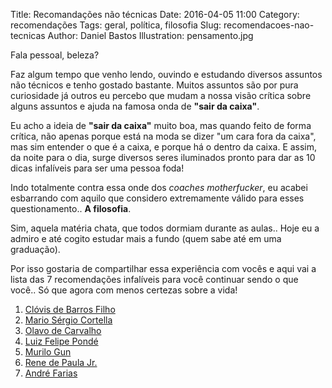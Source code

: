 Title: Recomandações não técnicas
Date: 2016-04-05 11:00
Category: recomendações
Tags: geral, política, filosofia
Slug: recomendacoes-nao-tecnicas
Author: Daniel Bastos
Illustration: pensamento.jpg


Fala pessoal, beleza?

Faz algum tempo que venho lendo, ouvindo e estudando diversos assuntos não
técnicos e tenho gostado bastante. Muitos assuntos são por pura curiosidade já
outros eu percebo que mudam a nossa visão crítica sobre alguns assuntos
e ajuda na famosa onda de **"sair da caixa"**.

Eu acho a ideia de **"sair da caixa"** muito boa, mas quando feito de forma
crítica, não apenas porque está na moda se dizer "um cara fora da caixa", mas
sim entender o que é a caixa, e porque há o dentro da caixa. E assim, da noite
para o dia, surge diversos seres iluminados pronto para dar as 10 dicas infalíveis
para ser uma pessoa foda!

Indo totalmente contra essa onde dos *coaches motherfucker*, eu acabei esbarrando
com aquilo que considero extremamente válido para esses questionamento.. **A filosofia**.

Sim, aquela matéria chata, que todos dormiam durante as aulas.. Hoje eu a admiro
e até cogito estudar mais a fundo (quem sabe até em uma graduação).

Por isso gostaria de compartilhar essa experiência com vocês e aqui vai a lista
das 7 recomendações infalíveis para você continuar sendo o que você.. Só que
agora com menos certezas sobre a vida!

1. [Clóvis de Barros Filho][1]
2. [Mario Sérgio Cortella][2]
3. [Olavo de Carvalho][3]
4. [Luiz Felipe Pondé][4]
5. [Murilo Gun][5]
6. [Rene de Paula Jr.][6]
7. [André Farias][7]


[1]: [https://www.youtube.com/results?search_query=clovis+de+barros+filho]
[2]: [https://www.youtube.com/results?search_query=m%C3%A1rio+s%C3%A9rgio+cortella]
[3]: [https://www.youtube.com/results?search_query=olavo+de+carvalho]
[4]: [https://www.youtube.com/channel/UCW9jLtlONRp7W-AK9F8M66Q]
[5]: [http://guncast.com.br/]
[6]: [https://soundcloud.com/rene-de-paula-jr]
[7]: [https://www.youtube.com/channel/UCGTAC6agUfW6aIA9_JCf25g]
